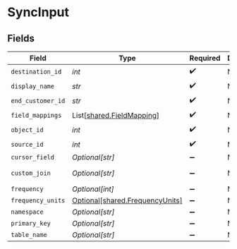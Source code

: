 # SyncInput


## Fields

| Field                                                                                          | Type                                                                                           | Required                                                                                       | Description                                                                                    | Example                                                                                        |
| ---------------------------------------------------------------------------------------------- | ---------------------------------------------------------------------------------------------- | ---------------------------------------------------------------------------------------------- | ---------------------------------------------------------------------------------------------- | ---------------------------------------------------------------------------------------------- |
| `destination_id`                                                                               | *int*                                                                                          | :heavy_check_mark:                                                                             | N/A                                                                                            | 2                                                                                              |
| `display_name`                                                                                 | *str*                                                                                          | :heavy_check_mark:                                                                             | N/A                                                                                            | Event Sync                                                                                     |
| `end_customer_id`                                                                              | *str*                                                                                          | :heavy_check_mark:                                                                             | N/A                                                                                            | abc123                                                                                         |
| `field_mappings`                                                                               | List[[shared.FieldMapping](../../models/shared/fieldmapping.md)]                               | :heavy_check_mark:                                                                             | N/A                                                                                            | [{"destination_field_name":"event","source_field_name":"event_name"}]                          |
| `object_id`                                                                                    | *int*                                                                                          | :heavy_check_mark:                                                                             | N/A                                                                                            | 3                                                                                              |
| `source_id`                                                                                    | *int*                                                                                          | :heavy_check_mark:                                                                             | N/A                                                                                            | 1                                                                                              |
| `cursor_field`                                                                                 | *Optional[str]*                                                                                | :heavy_minus_sign:                                                                             | N/A                                                                                            | updated_at                                                                                     |
| `custom_join`                                                                                  | *Optional[str]*                                                                                | :heavy_minus_sign:                                                                             | N/A                                                                                            | select * from events join additional_properties on events.id = additional_properties.event_id; |
| `frequency`                                                                                    | *Optional[int]*                                                                                | :heavy_minus_sign:                                                                             | N/A                                                                                            | 30                                                                                             |
| `frequency_units`                                                                              | [Optional[shared.FrequencyUnits]](../../models/shared/frequencyunits.md)                       | :heavy_minus_sign:                                                                             | N/A                                                                                            |                                                                                                |
| `namespace`                                                                                    | *Optional[str]*                                                                                | :heavy_minus_sign:                                                                             | N/A                                                                                            | end_customer_bigquery_dataset                                                                  |
| `primary_key`                                                                                  | *Optional[str]*                                                                                | :heavy_minus_sign:                                                                             | N/A                                                                                            | event_id                                                                                       |
| `table_name`                                                                                   | *Optional[str]*                                                                                | :heavy_minus_sign:                                                                             | N/A                                                                                            | end_customer_events                                                                            |